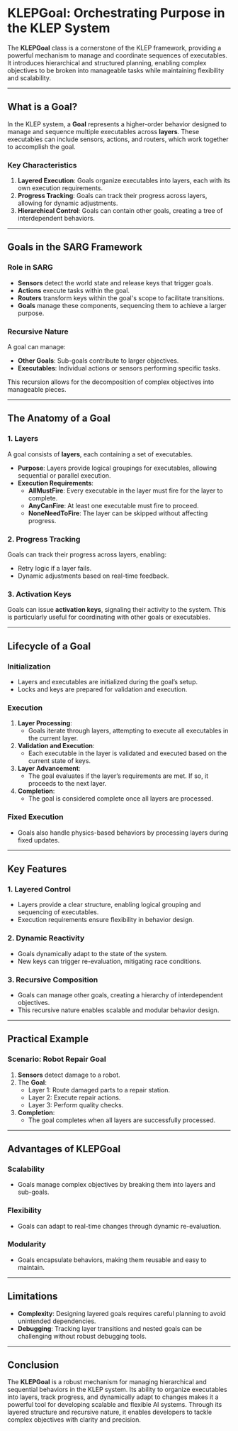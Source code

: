 # **KLEPGoal: Orchestrating Purpose in the KLEP System**

The **KLEPGoal** class is a cornerstone of the KLEP framework, providing a powerful mechanism to manage and coordinate sequences of executables. It introduces hierarchical and structured planning, enabling complex objectives to be broken into manageable tasks while maintaining flexibility and scalability.

---

## **What is a Goal?**

In the KLEP system, a **Goal** represents a higher-order behavior designed to manage and sequence multiple executables across **layers**. These executables can include sensors, actions, and routers, which work together to accomplish the goal.

### **Key Characteristics**
1. **Layered Execution**: Goals organize executables into layers, each with its own execution requirements.
2. **Progress Tracking**: Goals can track their progress across layers, allowing for dynamic adjustments.
3. **Hierarchical Control**: Goals can contain other goals, creating a tree of interdependent behaviors.

---

## **Goals in the SARG Framework**

### **Role in SARG**
- **Sensors** detect the world state and release keys that trigger goals.
- **Actions** execute tasks within the goal.
- **Routers** transform keys within the goal's scope to facilitate transitions.
- **Goals** manage these components, sequencing them to achieve a larger purpose.

### **Recursive Nature**
A goal can manage:
- **Other Goals**: Sub-goals contribute to larger objectives.
- **Executables**: Individual actions or sensors performing specific tasks.

This recursion allows for the decomposition of complex objectives into manageable pieces.

---

## **The Anatomy of a Goal**

### **1. Layers**
A goal consists of **layers**, each containing a set of executables.

- **Purpose**: Layers provide logical groupings for executables, allowing sequential or parallel execution.
- **Execution Requirements**:
  - **AllMustFire**: Every executable in the layer must fire for the layer to complete.
  - **AnyCanFire**: At least one executable must fire to proceed.
  - **NoneNeedToFire**: The layer can be skipped without affecting progress.

### **2. Progress Tracking**
Goals can track their progress across layers, enabling:
- Retry logic if a layer fails.
- Dynamic adjustments based on real-time feedback.

### **3. Activation Keys**
Goals can issue **activation keys**, signaling their activity to the system. This is particularly useful for coordinating with other goals or executables.

---

## **Lifecycle of a Goal**

### **Initialization**
- Layers and executables are initialized during the goal’s setup.
- Locks and keys are prepared for validation and execution.

### **Execution**
1. **Layer Processing**:
   - Goals iterate through layers, attempting to execute all executables in the current layer.
2. **Validation and Execution**:
   - Each executable in the layer is validated and executed based on the current state of keys.
3. **Layer Advancement**:
   - The goal evaluates if the layer’s requirements are met. If so, it proceeds to the next layer.
4. **Completion**:
   - The goal is considered complete once all layers are processed.

### **Fixed Execution**
- Goals also handle physics-based behaviors by processing layers during fixed updates.

---

## **Key Features**

### **1. Layered Control**
- Layers provide a clear structure, enabling logical grouping and sequencing of executables.
- Execution requirements ensure flexibility in behavior design.

### **2. Dynamic Reactivity**
- Goals dynamically adapt to the state of the system.
- New keys can trigger re-evaluation, mitigating race conditions.

### **3. Recursive Composition**
- Goals can manage other goals, creating a hierarchy of interdependent objectives.
- This recursive nature enables scalable and modular behavior design.

---

## **Practical Example**

### Scenario: Robot Repair Goal
1. **Sensors** detect damage to a robot.
2. The **Goal**:
   - Layer 1: Route damaged parts to a repair station.
   - Layer 2: Execute repair actions.
   - Layer 3: Perform quality checks.
3. **Completion**:
   - The goal completes when all layers are successfully processed.

---

## **Advantages of KLEPGoal**

### **Scalability**
- Goals manage complex objectives by breaking them into layers and sub-goals.

### **Flexibility**
- Goals can adapt to real-time changes through dynamic re-evaluation.

### **Modularity**
- Goals encapsulate behaviors, making them reusable and easy to maintain.

---

## **Limitations**
- **Complexity**: Designing layered goals requires careful planning to avoid unintended dependencies.
- **Debugging**: Tracking layer transitions and nested goals can be challenging without robust debugging tools.

---

## **Conclusion**

The **KLEPGoal** is a robust mechanism for managing hierarchical and sequential behaviors in the KLEP system. Its ability to organize executables into layers, track progress, and dynamically adapt to changes makes it a powerful tool for developing scalable and flexible AI systems. Through its layered structure and recursive nature, it enables developers to tackle complex objectives with clarity and precision.
